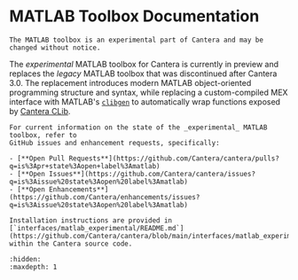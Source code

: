 # MATLAB Toolbox Documentation

```{caution}
The MATLAB toolbox is an experimental part of Cantera and may be changed without notice.
```

The _experimental_ MATLAB toolbox for Cantera is currently in preview and replaces the
_legacy_ MATLAB toolbox that was discontinued after Cantera 3.0. The
replacement introduces modern MATLAB object-oriented programming structure and syntax,
while replacing a custom-compiled MEX interface with MATLAB's
[`clibgen`](https://www.mathworks.com/help/matlab/ref/clibgen-package.html) to
automatically wrap functions exposed by [Cantera CLib](../clib/index).


```{note}
For current information on the state of the _experimental_ MATLAB toolbox, refer to
GitHub issues and enhancement requests, specifically:

- [**Open Pull Requests**](https://github.com/Cantera/cantera/pulls?q=is%3Apr+state%3Aopen+label%3Amatlab)
- [**Open Issues**](https://github.com/Cantera/cantera/issues?q=is%3Aissue%20state%3Aopen%20label%3Amatlab)
- [**Open Enhancements**](https://github.com/Cantera/enhancements/issues?q=is%3Aissue%20state%3Aopen%20label%3Amatlab)

Installation instructions are provided in
[`interfaces/matlab_experimental/README.md`](https://github.com/Cantera/cantera/blob/main/interfaces/matlab_experimental/README.md)
within the Cantera source code.
```

```{toctree}
:hidden:
:maxdepth: 1
```

